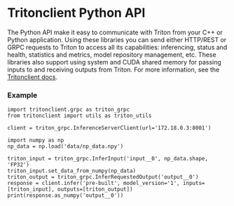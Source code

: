 # Tritonclient Python API

The Python API make it easy to communicate with Triton from your C++ or Python application. Using these libraries you can send either HTTP/REST or GRPC requests to Triton to access all its capabilities: inferencing, status and health, statistics and metrics, model repository management, etc. These libraries also support using system and CUDA shared memory for passing inputs to and receiving outputs from Triton. For more information, see the [Tritonclient docs](https://github.com/triton-inference-server/client).

### Example

```
import tritonclient.grpc as triton_grpc
from tritonclient import utils as triton_utils

client = triton_grpc.InferenceServerClient(url='172.18.0.3:8001')

import numpy as np
np_data = np.load('data/np_data.npy')

triton_input = triton_grpc.InferInput('input__0', np_data.shape, 'FP32')
triton_input.set_data_from_numpy(np_data)
triton_output = triton_grpc.InferRequestedOutput('output__0')
response = client.infer('pre-built', model_version='1', inputs=[triton_input], outputs=[triton_output])
print(response.as_numpy('output__0'))
```


